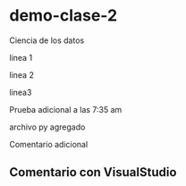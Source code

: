 # demo-clase-2

Ciencia de los datos

linea 1

linea 2

linea3

Prueba adicional a las 7:35 am

archivo py agregado

Comentario adicional

## Comentario con VisualStudio
